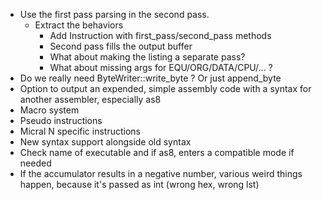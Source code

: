 - Use the first pass parsing in the second pass.
  - Extract the behaviors
    - Add Instruction with first_pass/second_pass methods
    - Second pass fills the output buffer
    - What about making the listing a separate pass?
    - What about missing args for EQU/ORG/DATA/CPU/... ?
- Do we really need ByteWriter::write_byte ? Or just append_byte 
- Option to output an expended, simple assembly code with a syntax for another assembler, especially as8
- Macro system
- Pseudo instructions
- Micral N specific instructions
- New syntax support alongside old syntax
- Check name of executable and if as8, enters a compatible mode if needed
- If the accumulator results in a negative number, various weird things happen, because it's passed as int (wrong hex, wrong lst)
